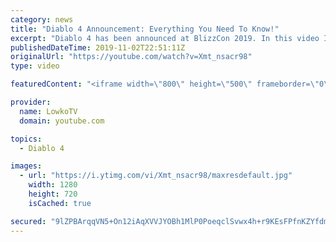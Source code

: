 ```yaml
---
category: news
title: "Diablo 4 Announcement: Everything You Need To Know!"
excerpt: "Diablo 4 has been announced at BlizzCon 2019. In this video I go over everything you need to know about this upcoming Blizzard Entertainment game."
publishedDateTime: 2019-11-02T22:51:11Z
originalUrl: "https://youtube.com/watch?v=Xmt_nsacr98"
type: video

featuredContent: "<iframe width=\"800\" height=\"500\" frameborder=\"0\" src=\"https://www.youtube.com/embed/Xmt_nsacr98\" allow=\"accelerometer; autoplay; encrypted-media; gyroscope; picture-in-picture\" allowfullscreen></iframe>"

provider:
  name: LowkoTV
  domain: youtube.com

topics:
  - Diablo 4

images:
  - url: "https://i.ytimg.com/vi/Xmt_nsacr98/maxresdefault.jpg"
    width: 1280
    height: 720
    isCached: true

secured: "9lZPBArqqVN5+On12iAqXVVJYOBh1MlP0PoeqclSvwx4h+r9KEsFPfnKZYfdmubT5a5EQe68Ow4maBTUH8HUZ72ZNN3N4IHFNAXuU7PF2KzctpYCRI8+/jBow0VPjRjpI57K+O8vG0f22kn6QCvDrRAlvpQB/d0FqY0f6wlDFRqi7NzJovIs8lzsUAZgTX8EKHIFv0CxyB7WZcjEg5h6tRVGpgaNP5aWamvB3Lhfmazp6RpYfpjcPohE2pjSu5fg4KA3ATu8/Hxj0Kehsb0jZhJjSwJnTiOB3R1hGWH+9R1nUDyPYMbzmTp2Qzjhmb9oCWyxzT1TKSd3Bl+i3E/Twd95+Y2wQyuPTmdT1VW6OY/F/qfp6B/Sj2yOMb1Z1thRbk/EO9HYg7hCdJmVTHZCa5i8Z0PTQKO5rp4nGMCDUP8g0M7kT2d++D4hgSAWiPG/;8fOW2/wbXHgy+iqlso8+Sw=="
---
```


